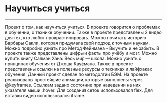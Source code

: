 # Научиться учиться
------------------
Проект о том, как научиться учиться. В проекте говорится о проблемах в обучении, о технике обучении. Также в проекте представлены 2 видео для тех, кто любит прокрастинировать. Можно почитать историю Барбары Оакли, которая придумала свой подход к точным наукам. Можно подробно узнать про Метод Фейнмана - Выучить и не забыть. В проекте также представлены цифры и факты про учёбу и мозг. Можно купить книгу Салман Хана: Весь мир — школа. Можно узнать о принципах обучения от Джоша Кауфмана. Также в проекте представлены ссылки на полезные ресурсы о техниках и лайфхаках обучения. Данный проект сделан по методолгии БЭМ. На проекте реализованы простейшие анимации, которые выполнены через @keyframes. Ссылкам задано состояние при наведении на них указателя мыши :hover. Для создания сеток использовался flex. Для вставки видео использовался iframe.